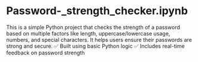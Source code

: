 # Password-_strength_checker.ipynb
 This is a simple Python project that checks the strength of a password based on multiple factors like length, uppercase/lowercase usage, numbers, and special characters. It helps users ensure their passwords are strong and secure.  ✅ Built using basic Python logic   ✅ Includes real-time feedback on password strength  
